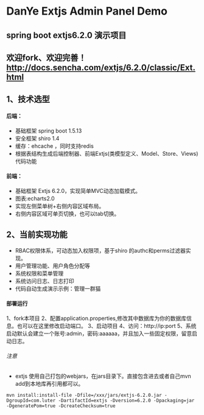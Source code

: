 # DanYe Extjs Admin Panel Demo

spring boot extjs6.2.0 演示项目
---
欢迎fork、欢迎完善！
http://docs.sencha.com/extjs/6.2.0/classic/Ext.html
---






## 1、技术选型
#### 后端：
* 基础框架 spring boot 1.5.13
* 安全框架 shiro 1.4 
* 缓存：ehcache ，同时支持redis
* 根据表结构生成后端控制器、前端Extjs(类模型定义、Model、Store、Views)代码功能
#### 前端：
* 基础框架 Extjs 6.2.0，实现简单MVC动态加载模式。
* 图表:echarts2.0 
* 实现左侧菜单树+右侧内容区域布局。
* 右侧内容区域可单页切换，也可以tab切换。


## 2、当前实现功能
* RBAC权限体系，可动态加入权限项，基于shiro 的authc和perms过滤器实现。
* 用户管理功能、用户角色分配等
* 系统权限和菜单管理
* 系统访问日志、日志打印
* 代码自动生成演示示例：管理一群猫




#### 部署运行
1、fork本项目
2、配置application.properties,修改其中数据库为你的数据库信息。也可以在这里修改启动端口。
3、启动项目
4、访问：http://ip:port
5、系统启动默认会建立一个账号:admin，密码:aaaaaa，并且加入一些固定权限，留意启动日志。


###### 注意
* extjs 使用自己打包的webjars，在jars目录下。直接包含进去或者自己mvn add到本地库再引用都可以。

```
mvn install:install-file -Dfile=/xxx/jars/extjs-6.2.0.jar -DgroupId=com.luter -DartifactId=extjs -Dversion=6.2.0 -Dpackaging=jar -DgeneratePom=true -DcreateChecksum=true
